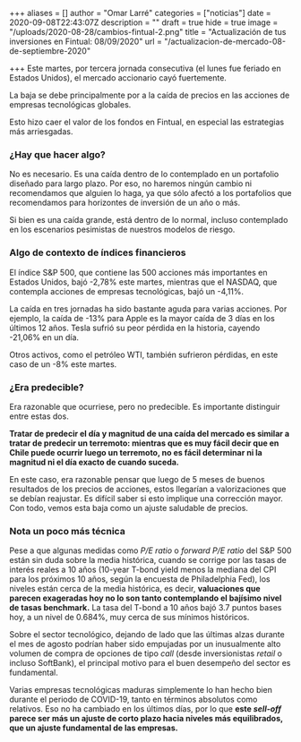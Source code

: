 +++
aliases = []
author = "Omar Larré"
categories = ["noticias"]
date = 2020-09-08T22:43:07Z
description = ""
draft = true
hide = true
image = "/uploads/2020-08-28/cambios-fintual-2.png"
title = "Actualización de tus inversiones en Fintual: 08/09/2020"
url = "/actualizacion-de-mercado-08-de-septiembre-2020"

+++
Este martes, por tercera jornada consecutiva (el lunes fue feriado en Estados Unidos), el mercado accionario cayó fuertemente.

La baja se debe principalmente por a la caída de precios en las acciones de empresas tecnológicas globales.

Esto hizo caer el valor de los fondos en Fintual, en especial las estrategias más arriesgadas.

### ¿Hay que hacer algo?

No es necesario. Es una caída dentro de lo contemplado en un portafolio diseñado para largo plazo. Por eso, no haremos ningún cambio ni recomendamos que alguien lo haga, ya que sólo afectó a los portafolios que recomendamos para horizontes de inversión de un año o más.

Si bien es una caída grande, está dentro de lo normal, incluso contemplado en los escenarios pesimistas de nuestros modelos de riesgo.

### Algo de contexto de índices financieros

El índice S&P 500, que contiene las 500 acciones más importantes en Estados Unidos, bajó -2,78% este martes, mientras que el NASDAQ, que contempla acciones de empresas tecnológicas, bajó un -4,11%.

La caída en tres jornadas ha sido bastante aguda para varias acciones. Por ejemplo, la caída de -13% para Apple es la mayor caída de 3 días en los últimos 12 años. Tesla sufrió su peor pérdida en la historia, cayendo -21,06% en un día.

Otros activos, como el petróleo WTI, también sufrieron pérdidas, en este caso de un -8% este martes.

### ¿Era predecible?

Era razonable que ocurriese, pero no predecible. Es importante distinguir entre estas dos.

**Tratar de predecir el día y magnitud de una caída del mercado es similar a tratar de predecir un terremoto: mientras que es muy fácil decir que en Chile puede ocurrir luego un terremoto, no es fácil determinar ni la magnitud ni el día exacto de cuando suceda.**

En este caso, era razonable pensar que luego de 5 meses de buenos resultados de los precios de acciones, estos llegarían a valorizaciones que se debían reajustar. Es difícil saber si esto implique una corrección mayor. Con todo, vemos esta baja como un ajuste saludable de precios.

### Nota un poco más técnica

Pese a que algunas medidas como _P/E ratio_ o _forward P/E ratio_ del S&P 500 están sin duda sobre la media histórica, cuando se corrige por las tasas de interés reales a 10 años (10-year T-bond yield menos la mediana del CPI para los próximos 10 años, según la encuesta de Philadelphia Fed), los niveles están cerca de la media histórica, es decir, **valuaciones que parecen exageradas hoy no lo son tanto contemplando el bajísimo nivel de tasas benchmark.** La tasa del T-bond a 10 años bajó 3.7 puntos bases hoy, a un nivel de 0.684%, muy cerca de sus mínimos históricos.

Sobre el sector tecnológico, dejando de lado que las últimas alzas durante el mes de agosto podrían haber sido empujadas por un inusualmente alto volumen de compra de opciones de tipo _call_ (desde inversionistas _retail_ o incluso SoftBank), el principal motivo para el buen desempeño del sector es fundamental. 

Varias empresas tecnológicas maduras simplemente lo han hecho bien durante el periodo de COVID-19, tanto en términos absolutos como relativos. Eso no ha cambiado en los últimos días, por lo que **este _sell-off_ parece ser más un ajuste de corto plazo hacia niveles más equilibrados, que un ajuste fundamental de las empresas.**